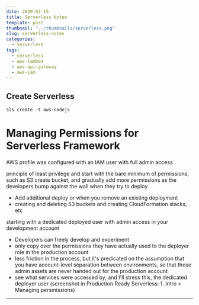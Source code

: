 ```yaml
---
date: 2020-02-15
title: Serverless Notes
template: post
thumbnail: "../thumbnails/serverless.png"
slug: serverless-notes
categories:
  - Serverless
tags:
  - serverless
  - aws-lambda
  - aws-api-gateway
  - aws-iam
---
```


<!-- ------------------------------------------------------------------------------------------------------- -->

## Create Serverless

```terminal
sls create -t aws-nodejs
```

<!-- ------------------------------------------------------------------------------------------------------- -->

# Managing Permissions for Serverless Framework

AWS profile was configured with an IAM user with full admin access

principle of least privilege and start with the bare minimum of permissions, such as S3 create bucket, and gradually add more permissions as the developers bump against the wall when they try to deploy

- Add additional deploy or when you remove an existing deployment
- creating and deleting S3 buckets and creating CloudFormation stacks, etc

starting with a dedicated deployed user with admin access in your development account

- Developers can freely develop and experiment
- only copy over the permissions they have actually used to the deployer role in the production account
- less friction in the process, but it's predicated on the assumption that you have account-level separation between environments, so that those admin assets are never handed out for the production account
- see what services were accessed by, and I'll stress this, the dedicated deployer user
  (screenshot in Production Ready Serverless: 1. Intro > Managing persmissions)

---



<!-- ------------------------------------------------------------------------------------------------------- -->
